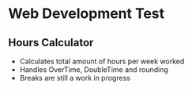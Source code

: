 # Web Development Test
## Hours Calculator
* Calculates total amount of hours per week worked
* Handles OverTime, DoubleTime and rounding
* Breaks are still a work in progress 
